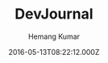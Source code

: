 ---
title: DevJournal
github: https://github.com/hemangsk/DevJournal
demo: https://hemangsk.github.io/DevJournal
author: Hemang Kumar
ssg:
  - Jekyll
cms:
  - No Cms
date: 2016-05-13T08:22:12.000Z
github_branch: master
description: 'Jekyll theme for developers! :computer:'
stale: true
---